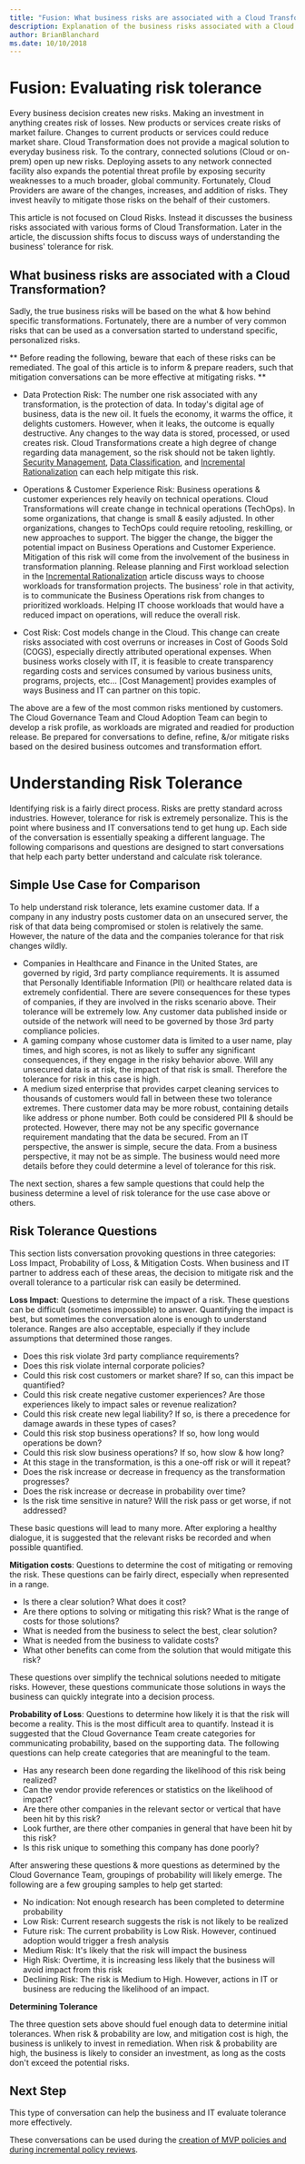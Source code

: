 ```yaml
---
title: "Fusion: What business risks are associated with a Cloud Transformation?"
description: Explanation of the business risks associated with a Cloud Transformation?
author: BrianBlanchard
ms.date: 10/10/2018
---
```


# Fusion: Evaluating risk tolerance

Every business decision creates new risks. Making an investment in anything creates risk of losses. New products or services create risks of market failure. Changes to current products or services could reduce market share. Cloud Transformation does not provide a magical solution to everyday business risk. To the contrary, connected solutions (Cloud or on-prem) open up new risks. Deploying assets to any network connected facility also expands the potential threat profile by exposing security weaknesses to a much broader, global community. Fortunately, Cloud Providers are aware of the changes, increases, and addition of risks. They invest heavily to mitigate those risks on the behalf of their customers.

This article is not focused on Cloud Risks. Instead it discusses the business risks associated with various forms of Cloud Transformation. Later in the article, the discussion shifts focus to discuss ways of understanding the business' tolerance for risk.

## What business risks are associated with a Cloud Transformation?

Sadly, the true business risks will be based on the what & how behind specific transformations. Fortunately, there are a number of very common risks that can be used as a conversation started to understand specific, personalized risks.

** Before reading the following, beware that each of these risks can be remediated. The goal of this article is to inform & prepare readers, such that mitigation conversations can be more effective at mitigating risks. **

* Data Protection Risk: The number one risk associated with any transformation, is the protection of data. In today's digital age of business, data is the new oil. It fuels the economy, it warms the office, it delights customers. However, when it leaks, the outcome is equally destructive. Any changes to the way data is stored, processed, or used creates risk. Cloud Transformations create a high degree of change regarding data management, so the risk should not be taken lightly. [Security Management](../governance/security-management/overview.md), [Data Classification](../governance/what-is-data-governance.md), and [Incremental Rationalization](../digital-estate/rationalize-incremental.md#incremental-rationalization-release-planning) can each help mitigate this risk.

* Operations & Customer Experience Risk: Business operations & customer experiences rely heavily on technical operations. Cloud Transformations will create change in technical operations (TechOps). In some organizations, that change is small & easily adjusted. In other organizations, changes to TechOps could require retooling, reskilling, or new approaches to support. The bigger the change, the bigger the potential impact on Business Operations and Customer Experience. Mitigation of this risk will come from the involvement of the business in transformation planning. Release planning and First workload selection in the [Incremental Rationalization](../digital-estate/rationalize-incremental.md#incremental-rationalization-release-planning) article discuss ways to choose workloads for transformation projects. The business' role in that activity, is to communicate the Business Operations risk from changes to prioritized workloads. Helping IT choose workloads that would have a reduced impact on operations, will reduce the overall risk.

* Cost Risk: Cost models change in the Cloud. This change can create risks associated with cost overruns or increases in Cost of Goods Sold (COGS), especially directly attributed operational expenses. When business works closely with IT, it is feasible to create transparency regarding costs and services consumed by various business units, programs, projects, etc... [Cost Management] provides examples of ways Business and IT can partner on this topic.

The above are a few of the most common risks mentioned by customers. The Cloud Governance Team and Cloud Adoption Team can begin to develop a risk profile, as workloads are migrated and readied for production release. Be prepared for conversations to define, refine, &/or mitigate risks based on the desired business outcomes and transformation effort.

# Understanding Risk Tolerance

Identifying risk is a fairly direct process. Risks are pretty standard across industries. However, tolerance for risk is extremely personalize. This is the point where business and IT conversations tend to get hung up. Each side of the conversation is essentially speaking a different language. The following comparisons and questions are designed to start conversations that help each party better understand and calculate risk tolerance.

## Simple Use Case for Comparison 

To help understand risk tolerance, lets examine customer data. If a company in any industry posts customer data on an unsecured server, the risk of that data being compromised or stolen is relatively the same. However, the nature of the data and the companies tolerance for that risk changes wildly.

* Companies in Healthcare and Finance in the United States, are governed by rigid, 3rd party compliance requirements. It is assumed that Personally Identifiable Information (PII) or healthcare related data is extremely confidential. There are severe consequences for these types of companies, if they are involved in the risks scenario above. Their tolerance will be extremely low. Any customer data published inside or outside of the network will need to be governed by those 3rd party compliance policies.
* A gaming company whose customer data is limited to a user name, play times, and high scores, is not as likely to suffer any significant consequences, if they engage in the risky behavior above. Will any unsecured data is at risk, the impact of that risk is small. Therefore the tolerance for risk in this case is high.
* A medium sized enterprise that provides carpet cleaning services to thousands of customers would fall in between these two tolerance extremes. There customer data may be more robust, containing details like address or phone number. Both could be considered PII & should be protected. However, there may not be any specific governance requirement mandating that the data be secured. From an IT perspective, the answer is simple, secure the data. From a business perspective, it may not be as simple. The business would need more details before they could determine a level of tolerance for this risk. 

The next section, shares a few sample questions that could help the business determine a level of risk tolerance for the use case above or others.

## Risk Tolerance Questions
This section lists conversation provoking questions in three categories: Loss Impact, Probability of Loss, & Mitigation Costs. When business and IT partner to address each of these areas, the decision to mitigate risk and the overall tolerance to a particular risk can easily be determined.

**Loss Impact**: Questions to determine the impact of a risk. These questions can be difficult (sometimes impossible) to answer. Quantifying the impact is best, but sometimes the conversation alone is enough to understand tolerance. Ranges are also acceptable, especially if they include assumptions that determined those ranges.

* Does this risk violate 3rd party compliance requirements?
* Does this risk violate internal corporate policies?
* Could this risk cost customers or market share? If so, can this impact be quantified?
* Could this risk create negative customer experiences? Are those experiences likely to impact sales or revenue realization?
* Could this risk create new legal liability? If so, is there a precedence for damage awards in these types of cases?
* Could this risk stop business operations? If so, how long would operations be down?
* Could this risk slow business operations? If so, how slow & how long?
* At this stage in the transformation, is this a one-off risk or will it repeat?
* Does the risk increase or decrease in frequency as the transformation progresses?
* Does the risk increase or decrease in probability over time?
* Is the risk time sensitive in nature? Will the risk pass or get worse, if not addressed?

These basic questions will lead to many more. After exploring a healthy dialogue, it is suggested that the relevant risks be recorded and when possible quantified.

**Mitigation costs**: Questions to determine the cost of mitigating or removing the risk. These questions can be fairly direct, especially when represented in a range.

* Is there a clear solution? What does it cost?
* Are there options to solving or mitigating this risk? What is the range of costs for those solutions?
* What is needed from the business to select the best, clear solution?
* What is needed from the business to validate costs?
* What other benefits can come from the solution that would mitigate this risk?

These questions over simplify the technical solutions needed to mitigate risks. However, these questions communicate those solutions in ways the business can quickly integrate into a decision process.

**Probability of Loss**: Questions to determine how likely it is that the risk will become a reality. This is the most difficult area to quantify. Instead it is suggested that the Cloud Governance Team create categories for communicating probability, based on the supporting data. The following questions can help create categories that are meaningful to the team.

* Has any research been done regarding the likelihood of this risk being realized?
* Can the vendor provide references or statistics on the likelihood of impact?
* Are there other companies in the relevant sector or vertical that have been hit by this risk?
* Look further, are there other companies in general that have been hit by this risk?
* Is this risk unique to something this company has done poorly?

After answering these questions & more questions as determined by the Cloud Governance Team, groupings of probability will likely emerge. The following are a few grouping samples to help get started:

* No indication: Not enough research has been completed to determine probability
* Low Risk: Current research suggests the risk is not likely to be realized
* Future risk: The current probability is Low Risk. However, continued adoption would trigger a fresh analysis
* Medium Risk: It's likely that the risk will impact the business
* High Risk: Overtime, it is increasing less likely that the business will avoid impact from this risk
* Declining Risk: The risk is Medium to High. However, actions in IT or business are reducing the likelihood of an impact.

**Determining Tolerance**

The three question sets above should fuel enough data to determine initial tolerances. When risk & probability are low, and mitigation cost is high, the business is unlikely to invest in remediation. When risk & probability are high, the business is likely to consider an investment, as long as the costs don't exceed the potential risks.

## Next Step

This type of conversation can help the business and IT evaluate tolerance more effectively.

These conversations can be used during the [creation of MVP policies and during incremental policy reviews](../governance/policy-compliance/understanding-business-risk.md).